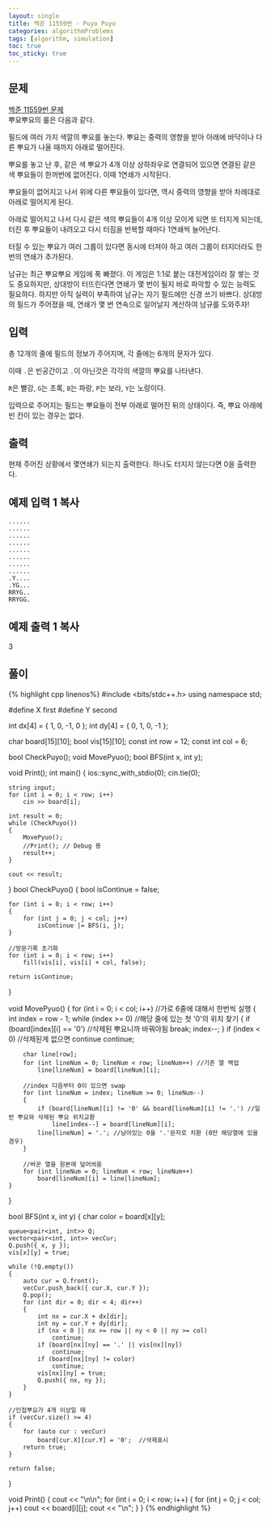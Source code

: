 ```yaml
---
layout: single
title: 백준 11559번 - Puyo Puyo
categories: algorithmProblems
tags: [algorithm, simulation]
toc: true
toc_sticky: true
---
```


## 문제
[백준 11559번 문제](https://www.acmicpc.net/problem/11559) <br>
뿌요뿌요의 룰은 다음과 같다.

<div class="notice--primary" markdown="1">
필드에 여러 가지 색깔의 뿌요를 놓는다. 뿌요는 중력의 영향을 받아 아래에 바닥이나 다른 뿌요가 나올 때까지 아래로 떨어진다. <br>

뿌요를 놓고 난 후, 같은 색 뿌요가 4개 이상 상하좌우로 연결되어 있으면 연결된 같은 색 뿌요들이 한꺼번에 없어진다. 이때 1연쇄가 시작된다. <br>

뿌요들이 없어지고 나서 위에 다른 뿌요들이 있다면, 역시 중력의 영향을 받아 차례대로 아래로 떨어지게 된다. <br>

아래로 떨어지고 나서 다시 같은 색의 뿌요들이 4개 이상 모이게 되면 또 터지게 되는데, 터진 후 뿌요들이 내려오고 다시 터짐을 반복할 때마다 1연쇄씩 늘어난다. <br>

터질 수 있는 뿌요가 여러 그룹이 있다면 동시에 터져야 하고 여러 그룹이 터지더라도 한번의 연쇄가 추가된다.
</div>

남규는 최근 뿌요뿌요 게임에 푹 빠졌다. 이 게임은 1:1로 붙는 대전게임이라 잘 쌓는 것도 중요하지만, 상대방이 터뜨린다면 연쇄가 몇 번이 될지 바로 파악할 수 있는 능력도 필요하다. 하지만 아직 실력이 부족하여 남규는 자기 필드에만 신경 쓰기 바쁘다. 상대방의 필드가 주어졌을 때, 연쇄가 몇 번 연속으로 일어날지 계산하여 남규를 도와주자!

## 입력

총 12개의 줄에 필드의 정보가 주어지며, 각 줄에는 6개의 문자가 있다.

이때 `.`은 빈공간이고 `.`이 아닌것은 각각의 색깔의 뿌요를 나타낸다.

`R`은 빨강, `G`는 초록, `B`는 파랑, `P`는 보라, `Y`는 노랑이다.

입력으로 주어지는 필드는 뿌요들이 전부 아래로 떨어진 뒤의 상태이다. 즉, 뿌요 아래에 빈 칸이 있는 경우는 없다.

## 출력

현재 주어진 상황에서 몇연쇄가 되는지 출력한다. 하나도 터지지 않는다면 0을 출력한다.

## 예제 입력 1 복사

```
......
......
......
......
......
......
......
......
.Y....
.YG...
RRYG..
RRYGG.
```

## 예제 출력 1 복사

3

## 풀이
{% highlight cpp linenos%}
#include <bits/stdc++.h>
using namespace std;

#define X first
#define Y second

int dx[4] = { 1, 0, -1, 0 };
int dy[4] = { 0, 1, 0, -1 };

char board[15][10];
bool vis[15][10];
const int row = 12;
const int col = 6;

bool CheckPuyo();
void MovePyuo();
bool BFS(int x, int y);

void Print();
int main()
{
	ios::sync_with_stdio(0);
	cin.tie(0);

	string input;
	for (int i = 0; i < row; i++)
		cin >> board[i];

	int result = 0;
	while (CheckPuyo())
	{
		MovePyuo();
		//Print(); // Debug 용
		result++;
	}

	cout << result;

}
bool CheckPuyo()
{
	bool isContinue = false;

	for (int i = 0; i < row; i++)
	{
		for (int j = 0; j < col; j++)
			isContinue |= BFS(i, j);
	}

	//방문기록 초기화
	for (int i = 0; i < row; i++)
		fill(vis[i], vis[i] + col, false);

	return isContinue;
}

void MovePyuo()
{
	for (int i = 0; i < col; i++)	//가로 6줄에 대해서 한번씩 실행
	{
		int index = row - 1;
		while (index >= 0)	//해당 줄에 있는 첫 '0'의 위치 찾기
		{
			if (board[index][i] == '0') //삭제된 뿌요니까 바꿔야됨
				break;
			index--;
		}
		if (index < 0) //삭제된게 없으면 continue
			continue;

		char line[row];
		for (int lineNum = 0; lineNum < row; lineNum++)	//기존 열 백업
			line[lineNum] = board[lineNum][i];

		//index 다음부터 0이 있으면 swap
		for (int lineNum = index; lineNum >= 0; lineNum--)
		{
			if (board[lineNum][i] != '0' && board[lineNum][i] != '.') //일반 뿌요와 삭제된 뿌요 위치교환
				line[index--] = board[lineNum][i];
			line[lineNum] = '.'; //남아있는 0을 '.'문자로 치환 (0만 해당열에 있을 경우)
		}

		//바꾼 열을 원본에 덮어씌움
		for (int lineNum = 0; lineNum < row; lineNum++)
			board[lineNum][i] = line[lineNum];
	}
}

bool BFS(int x, int y)
{
	char color = board[x][y];

	queue<pair<int, int>> Q;
	vector<pair<int, int>> vecCur;
	Q.push({ x, y });
	vis[x][y] = true;

	while (!Q.empty())
	{
		auto cur = Q.front();
		vecCur.push_back({ cur.X, cur.Y });
		Q.pop();
		for (int dir = 0; dir < 4; dir++)
		{
			int nx = cur.X + dx[dir];
			int ny = cur.Y + dy[dir];
			if (nx < 0 || nx >= row || ny < 0 || ny >= col)
				continue;
			if (board[nx][ny] == '.' || vis[nx][ny])
				continue;
			if (board[nx][ny] != color)
				continue;
			vis[nx][ny] = true;
			Q.push({ nx, ny });
		}
	}

	//인접뿌요가 4개 이상일 때
	if (vecCur.size() >= 4)
	{
		for (auto cur : vecCur)
			board[cur.X][cur.Y] = '0';	//삭제표시
		return true;
	}

	return false;
}


void Print()
{
	cout << "\n\n";
	for (int i = 0; i < row; i++)
	{
		for (int j = 0; j < col; j++)
			cout << board[i][j];
		cout << "\n";
	}
}
{% endhighlight %}